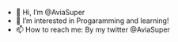 - 👋 Hi, I’m @AviaSuper
- 👀 I’m interested in Progaramming and learning!
- 📫 How to reach me: By my twitter @AviaSuper

<!---
AviaSuper/AviaSuper is a ✨ special ✨ repository because its `README.md` (this file) appears on your GitHub profile.
You can click the Preview link to take a look at your changes.
--->
